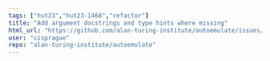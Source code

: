 ```yaml
---
tags: ["hut23","hut23-1468","refactor"]
title: "Add argument docstrings and type hints where missing"
html_url: "https://github.com/alan-turing-institute/autoemulate/issues/302"
user: "cisprague"
repo: "alan-turing-institute/autoemulate"
---
```


